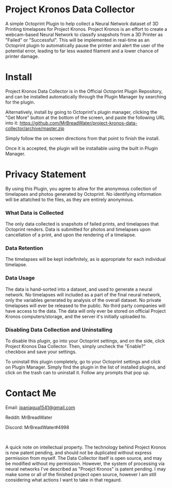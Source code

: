 # Project Kronos Data Collector
A simple Octoprint Plugin to help collect a Neural Network dataset of 3D Printing timelapses for Project Kronos. Project Kronos is an effort to create a webcam-based Neural Network to classify snapshots from a 3D Printer as "Failed" or "Successful". This will be implemented in real-time as an Octoprint plugin to automatically pause the printer and alert the user of the potential error, leading to far less wasted filament and a lower chance of printer damage.

# Install
Project Kronos Data Collector is in the Official Octoprint Plugin Repository, and can be installed automatically through the Plugin Manager by searching for the plugin.

Alternatively, install by going to Octoprint's plugin manager, clicking the "Get More" button at the bottom of the screen, and paste the following URL into it: https://github.com/MrBreadWater/project-kronos-data-collector/archive/master.zip

Simply follow the on screen directions from that point to finish the install.

Once it is accepted, the plugin will be installable using the built in Plugin Manager.
<br>
# Privacy Statement

By using this Plugin, you agree to allow for the anonymous collection of timelapses and photos generated by Octoprint. No identifying information will be attatched to the files, as they are entirely anonymous.

### What Data is Collected

The only data collected is snapshots of failed prints, and timelapses that Octoprint renders. Data is submitted for photos and timelapses upon cancellation of a print, and upon the rendering of a timelapse.

### Data Retention

The timelapses will be kept indefinitely, as is appropriate for each individual timelapse.

### Data Usage

The data is hand-sorted into a dataset, and used to generate a neural network. No timelapses will included as a part of the final neural network, only the variables generated by analysis of the overall dataset. No private timelapses will ever be released to the public. No third party companies will have access to the data. The data will only ever be stored on official Project Kronos computers/storage, and the server it's initially uploaded to.

### Disabling Data Collection and Uninstalling

To disable this plugin, go into your Octoprint settings, and on the side, click Project Kronos Daa Collector. Then, simply uncheck the "Enable?" checkbox and save your settings. 

To uninstall this plugin completely, go to your Octoprint settings and click on Plugin Manager. Simply find the plugin in the list of installed plugins, and click on the trash can to uninstall it. Follow any prompts that pop up.

# Contact Me

Email: jpaniagua1541@gmail.com

Reddit: MrBreadWater

Discord: MrBreadWater#4998

&nbsp;

A quick note on intellectual property. The technology behind Project Kronos is now patent pending, and should not be duplicated without express permission from myself. The Data Collector itself is open source, and may be modified without my permission. However, the system of processing via neural networks I've described as "Proejct Kronos" is patent pending. I may make some or all of the finished project open source, however I am still considering what actions I want to take in that regaurd.
